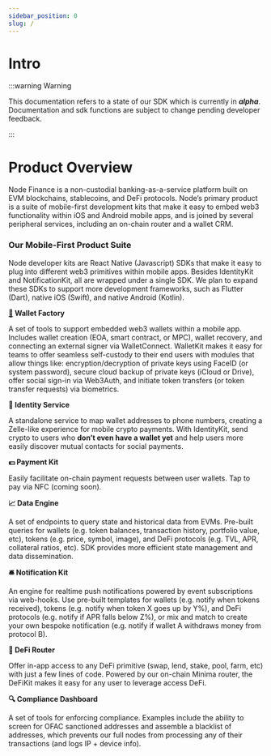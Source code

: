 ```yaml
---
sidebar_position: 0
slug: /
---
```


# Intro

:::warning Warning

This documentation refers to a state of our SDK which is currently in **_alpha_**. Documentation and sdk functions are subject to change pending developer feedback.

:::

# Product Overview

Node Finance is a non-custodial banking-as-a-service platform built on EVM blockchains, stablecoins, and DeFi protocols. Node’s primary product is a suite of mobile-first development kits that make it easy to embed web3 functionality within iOS and Android mobile apps, and is joined by several peripheral services, including an on-chain router and a wallet CRM.

### Our Mobile-First Product Suite

Node developer kits are React Native (Javascript) SDKs that make it easy to plug into different web3 primitives within mobile apps. Besides IdentityKit and NotificationKit, all are wrapped under a single SDK. We plan to expand these SDKs to support more development frameworks, such as Flutter (Dart), native iOS (Swift), and native Android (Kotlin).

**[👤](https://emojipedia.org/bust-in-silhouette/) Wallet Factory**

A set of tools to support embedded web3 wallets within a mobile app. Includes wallet creation (EOA, smart contract, or MPC), wallet recovery, and connecting an external signer via WalletConnect. WalletKit makes it easy for teams to offer seamless self-custody to their end users with modules that allow things like: encryption/decryption of private keys using FaceID (or system password), secure cloud backup of private keys (iCloud or Drive), offer social sign-in via Web3Auth, and initiate token transfers (or token transfer requests) via biometrics.

**📲 Identity Service**

A standalone service to map wallet addresses to phone numbers, creating a Zelle-like experience for mobile crypto payments. With IdentityKit, send crypto to users who **don’t even have a wallet yet** and help users more easily discover mutual contacts for social payments.

**💵 Payment Kit**

Easily facilitate on-chain payment requests between user wallets. Tap to pay via NFC (coming soon).

**📈 Data Engine**

A set of endpoints to query state and historical data from EVMs. Pre-built queries for wallets (e.g. token balances, transaction history, portfolio value, etc), tokens (e.g. price, symbol, image), and DeFi protocols (e.g. TVL, APR, collateral ratios, etc). SDK provides more efficient state management and data dissemination.

**🛎️ Notification Kit**

An engine for realtime push notifications powered by event subscriptions via web-hooks. Use pre-built templates for wallets (e.g. notify when tokens received), tokens (e.g. notify when token X goes up by Y%), and DeFi protocols (e.g. notify if APR falls below Z%), or mix and match to create your own bespoke notification (e.g. notify if wallet A withdraws money from protocol B).

**💱 DeFi Router**

Offer in-app access to any DeFi primitive (swap, lend, stake, pool, farm, etc) with just a few lines of code. Powered by our on-chain Minima router, the DeFiKit makes it easy for any user to leverage access DeFi.

**🔍 Compliance Dashboard**

A set of tools for enforcing compliance. Examples include the ability to screen for OFAC sanctioned addresses and assemble a blacklist of addresses, which prevents our full nodes from processing any of their transactions (and logs IP + device info).
